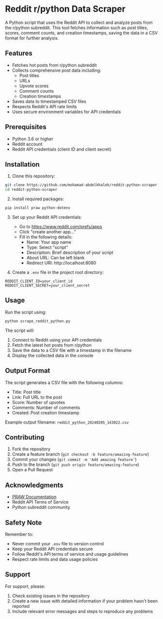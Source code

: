 # Reddit r/python Data Scraper

A Python script that uses the Reddit API to collect and analyze posts from the r/python subreddit. This tool fetches information such as post titles, scores, comment counts, and creation timestamps, saving the data in a CSV format for further analysis.

## Features

- Fetches hot posts from r/python subreddit
- Collects comprehensive post data including:
  - Post titles
  - URLs
  - Upvote scores
  - Comment counts
  - Creation timestamps
- Saves data to timestamped CSV files
- Respects Reddit's API rate limits
- Uses secure environment variables for API credentials

## Prerequisites

- Python 3.6 or higher
- Reddit account
- Reddit API credentials (client ID and client secret)

## Installation

1. Clone this repository:
```bash
git clone https://github.com/mohamad-abdelkhalek/reddit-python-scraper.git
cd reddit-python-scraper
```

2. Install required packages:
```bash
pip install praw python-dotenv
```

3. Set up your Reddit API credentials:
   - Go to https://www.reddit.com/prefs/apps
   - Click "create another app..."
   - Fill in the following details:
     - Name: Your app name
     - Type: Select "script"
     - Description: Brief description of your script
     - About URL: Can be left blank
     - Redirect URI: http://localhost:8080

4. Create a `.env` file in the project root directory:
```
REDDIT_CLIENT_ID=your_client_id
REDDIT_CLIENT_SECRET=your_client_secret
```

## Usage

Run the script using:
```bash
python scrape_reddit_python.py
```

The script will:
1. Connect to Reddit using your API credentials
2. Fetch the latest hot posts from r/python
3. Save the data to a CSV file with a timestamp in the filename
4. Display the collected data in the console

## Output Format

The script generates a CSV file with the following columns:
- Title: Post title
- Link: Full URL to the post
- Score: Number of upvotes
- Comments: Number of comments
- Created: Post creation timestamp

Example output filename: `reddit_python_20240205_143022.csv`

## Contributing

1. Fork the repository
2. Create a feature branch (`git checkout -b feature/amazing-feature`)
3. Commit your changes (`git commit -m 'Add amazing feature'`)
4. Push to the branch (`git push origin feature/amazing-feature`)
5. Open a Pull Request

## Acknowledgments

- [PRAW Documentation](https://praw.readthedocs.io/)
- Reddit API Terms of Service
- Python subreddit community

## Safety Note

Remember to:
- Never commit your `.env` file to version control
- Keep your Reddit API credentials secure
- Follow Reddit's API terms of service and usage guidelines
- Respect rate limits and data usage policies

## Support

For support, please:
1. Check existing issues in the repository
2. Create a new issue with detailed information if your problem hasn't been reported
3. Include relevant error messages and steps to reproduce any problems
